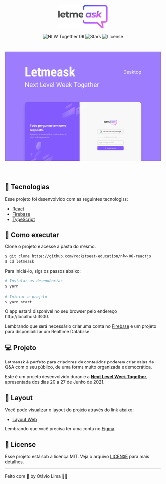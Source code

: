 <p align="center">
  <img alt="Letmeask" src=".github/logo.svg" width="160px">
</p>

<p align="center">
  <img src="https://img.shields.io/static/v1?label=NLW&message=06&color=8257E5&labelColor=000000" alt="NLW Together 06" />
  
  <img src="https://img.shields.io/github/stars/lima300/letmeask?label=stars&message=MIT&color=8257E5&labelColor=000000" alt="Stars">

  <img  src="https://img.shields.io/static/v1?label=license&message=MIT&color=8257E5&labelColor=000000" alt="License">   
</p>

<h1 align="center">
    <img alt="Letmeask" src=".github/cover.svg" />
</h1>

<br>

## 🧪 Tecnologias

Esse projeto foi desenvolvido com as seguintes tecnologias:

- [React](https://reactjs.org)
- [Firebase](https://firebase.google.com/)
- [TypeScript](https://www.typescriptlang.org/)

## 🚀 Como executar

Clone o projeto e acesse a pasta do mesmo.

```bash
$ git clone https://github.com/rocketseat-education/nlw-06-reactjs
$ cd letmeask
```

Para iniciá-lo, siga os passos abaixo:

```bash
# Instalar as dependências
$ yarn

# Iniciar o projeto
$ yarn start
```

O app estará disponível no seu browser pelo endereço http://localhost:3000.

Lembrando que será necessário criar uma conta no [Firebase](https://firebase.google.com/) e um projeto para disponibilizar um Realtime Database.

## 💻 Projeto

Letmeask é perfeito para criadores de conteúdos poderem criar salas de Q&A com o seu público, de uma forma muito organizada e democrática.

Este é um projeto desenvolvido durante a **[Next Level Week Together](https://nextlevelweek.com/)**, apresentada dos dias 20 a 27 de Junho de 2021.

## 🔖 Layout

Você pode visualizar o layout do projeto através do link abaixo:

- [Layout Web](https://www.figma.com/file/u0BQK8rCf2KgzcukdRRCWh/Letmeask/duplicate)

Lembrando que você precisa ter uma conta no [Figma](http://figma.com/).

## 📝 License

Esse projeto está sob a licença MIT. Veja o arquivo [LICENSE](LICENSE.md) para mais detalhes.

---

Feito com 💜 by Otávio Lima 👋🏻

